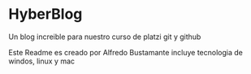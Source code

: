# HyberBlog
Un blog increible para nuestro curso de platzi git y github

Este Readme es creado por Alfredo Bustamante
incluye tecnologia de windos, linux y mac
